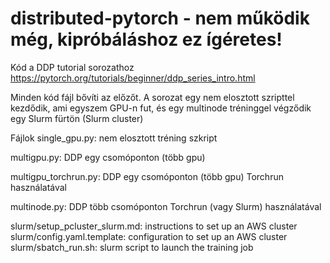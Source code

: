 # distributed-pytorch - nem működik még, kipróbáláshoz ez ígéretes!
Kód a DDP tutorial sorozathoz https://pytorch.org/tutorials/beginner/ddp_series_intro.html

Minden kód fájl bővíti az előzőt. 
A sorozat egy nem elosztott szripttel kezdődik, ami egyszem GPU-n fut, és egy multinode tréninggel végződik egy Slurm fürtön (Slurm cluster)


Fájlok
single_gpu.py: nem elosztott tréning szkript

multigpu.py: DDP egy csomóponton (több gpu)

multigpu_torchrun.py: DDP egy csomóponton (több gpu) Torchrun használatával

multinode.py: DDP több csomóponton Torchrun (vagy Slurm) használatával

slurm/setup_pcluster_slurm.md: instructions to set up an AWS cluster
slurm/config.yaml.template: configuration to set up an AWS cluster
slurm/sbatch_run.sh: slurm script to launch the training job

